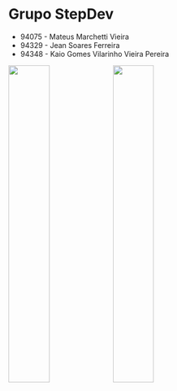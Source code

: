# Grupo StepDev

- 94075 - Mateus Marchetti Vieira
- 94329 - Jean Soares Ferreira
- 94348 - Kaio Gomes Vilarinho Vieira Pereira

<img src="https://github.com/anaooz/Pomodoro-ReactNative/assets/69781921/7ab32cef-e416-4cb6-91b3-3115641d6adb" width= "40%">
<img src="https://github.com/anaooz/Pomodoro-ReactNative/assets/69781921/23da9a0f-6caa-414f-9ee4-f389e00f29ec" width= "40%">
